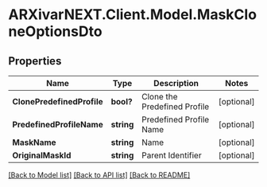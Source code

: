# ARXivarNEXT.Client.Model.MaskCloneOptionsDto
## Properties

Name | Type | Description | Notes
------------ | ------------- | ------------- | -------------
**ClonePredefinedProfile** | **bool?** | Clone the Predefined Profile | [optional] 
**PredefinedProfileName** | **string** | Predefined Profile Name | [optional] 
**MaskName** | **string** | Name | [optional] 
**OriginalMaskId** | **string** | Parent Identifier | [optional] 

[[Back to Model list]](../README.md#documentation-for-models) [[Back to API list]](../README.md#documentation-for-api-endpoints) [[Back to README]](../README.md)

